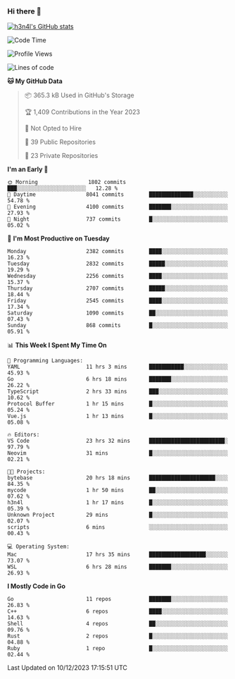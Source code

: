 ### Hi there 👋

[![h3n4l's GitHub stats](https://github-readme-stats.vercel.app/api?username=h3n4l&count_private=true&show_icons=true&theme=radical)](https://github.com/h3n4l/github-readme-stats)

<!--START_SECTION:waka-->
![Code Time](http://img.shields.io/badge/Code%20Time-1%2C771%20hrs%2039%20mins-blue)

![Profile Views](http://img.shields.io/badge/Profile%20Views-1-blue)

![Lines of code](https://img.shields.io/badge/From%20Hello%20World%20I%27ve%20Written-3.9%20million%20lines%20of%20code-blue)

**🐱 My GitHub Data** 

> 📦 365.3 kB Used in GitHub's Storage 
 > 
> 🏆 1,409 Contributions in the Year 2023
 > 
> 🚫 Not Opted to Hire
 > 
> 📜 39 Public Repositories 
 > 
> 🔑 23 Private Repositories 
 > 
**I'm an Early 🐤** 

```text
🌞 Morning                1802 commits        ███░░░░░░░░░░░░░░░░░░░░░░   12.28 % 
🌆 Daytime                8041 commits        ██████████████░░░░░░░░░░░   54.78 % 
🌃 Evening                4100 commits        ███████░░░░░░░░░░░░░░░░░░   27.93 % 
🌙 Night                  737 commits         █░░░░░░░░░░░░░░░░░░░░░░░░   05.02 % 
```
📅 **I'm Most Productive on Tuesday** 

```text
Monday                   2382 commits        ████░░░░░░░░░░░░░░░░░░░░░   16.23 % 
Tuesday                  2832 commits        █████░░░░░░░░░░░░░░░░░░░░   19.29 % 
Wednesday                2256 commits        ████░░░░░░░░░░░░░░░░░░░░░   15.37 % 
Thursday                 2707 commits        █████░░░░░░░░░░░░░░░░░░░░   18.44 % 
Friday                   2545 commits        ████░░░░░░░░░░░░░░░░░░░░░   17.34 % 
Saturday                 1090 commits        ██░░░░░░░░░░░░░░░░░░░░░░░   07.43 % 
Sunday                   868 commits         █░░░░░░░░░░░░░░░░░░░░░░░░   05.91 % 
```


📊 **This Week I Spent My Time On** 

```text
💬 Programming Languages: 
YAML                     11 hrs 3 mins       ███████████░░░░░░░░░░░░░░   45.93 % 
Go                       6 hrs 18 mins       ███████░░░░░░░░░░░░░░░░░░   26.22 % 
TypeScript               2 hrs 33 mins       ███░░░░░░░░░░░░░░░░░░░░░░   10.62 % 
Protocol Buffer          1 hr 15 mins        █░░░░░░░░░░░░░░░░░░░░░░░░   05.24 % 
Vue.js                   1 hr 13 mins        █░░░░░░░░░░░░░░░░░░░░░░░░   05.08 % 

🔥 Editors: 
VS Code                  23 hrs 32 mins      ████████████████████████░   97.79 % 
Neovim                   31 mins             █░░░░░░░░░░░░░░░░░░░░░░░░   02.21 % 

🐱‍💻 Projects: 
bytebase                 20 hrs 18 mins      █████████████████████░░░░   84.35 % 
mycode                   1 hr 50 mins        ██░░░░░░░░░░░░░░░░░░░░░░░   07.62 % 
h3n4l                    1 hr 17 mins        █░░░░░░░░░░░░░░░░░░░░░░░░   05.39 % 
Unknown Project          29 mins             █░░░░░░░░░░░░░░░░░░░░░░░░   02.07 % 
scripts                  6 mins              ░░░░░░░░░░░░░░░░░░░░░░░░░   00.43 % 

💻 Operating System: 
Mac                      17 hrs 35 mins      ██████████████████░░░░░░░   73.07 % 
WSL                      6 hrs 28 mins       ███████░░░░░░░░░░░░░░░░░░   26.93 % 
```

**I Mostly Code in Go** 

```text
Go                       11 repos            ███████░░░░░░░░░░░░░░░░░░   26.83 % 
C++                      6 repos             ████░░░░░░░░░░░░░░░░░░░░░   14.63 % 
Shell                    4 repos             ██░░░░░░░░░░░░░░░░░░░░░░░   09.76 % 
Rust                     2 repos             █░░░░░░░░░░░░░░░░░░░░░░░░   04.88 % 
Ruby                     1 repo              █░░░░░░░░░░░░░░░░░░░░░░░░   02.44 % 
```




 Last Updated on 10/12/2023 17:15:51 UTC
<!--END_SECTION:waka-->

